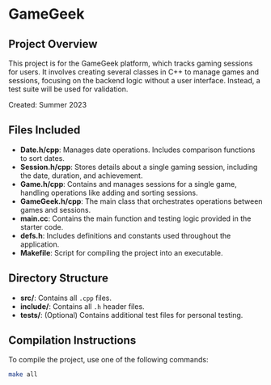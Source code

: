# GameGeek

## Project Overview

This project is for the GameGeek platform, which tracks gaming sessions for users. It involves creating several classes in C++ to manage games and sessions, focusing on the backend logic without a user interface. Instead, a test suite will be used for validation.

Created: Summer 2023

## Files Included

- **Date.h/cpp**: Manages date operations. Includes comparison functions to sort dates.
- **Session.h/cpp**: Stores details about a single gaming session, including the date, duration, and achievement.
- **Game.h/cpp**: Contains and manages sessions for a single game, handling operations like adding and sorting sessions.
- **GameGeek.h/cpp**: The main class that orchestrates operations between games and sessions.
- **main.cc**: Contains the main function and testing logic provided in the starter code.
- **defs.h**: Includes definitions and constants used throughout the application.
- **Makefile**: Script for compiling the project into an executable.

## Directory Structure

- **src/**: Contains all `.cpp` files.
- **include/**: Contains all `.h` header files.
- **tests/**: (Optional) Contains additional test files for personal testing.

## Compilation Instructions

To compile the project, use one of the following commands:

```bash
make all
```
